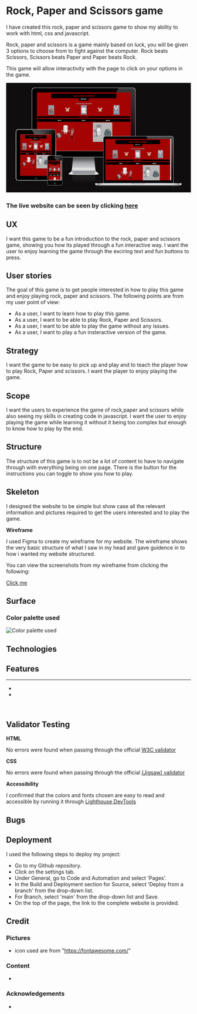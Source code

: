 # Rock, Paper and Scissors game

I have created this rock, paper and scissors game to show my ability to work with html, css and javascript.

Rock, paper and scissors is a game mainly based on luck, you will be given 3 options to choose from to fight against the computer. Rock beats Scissors, Scissors beats Paper and Paper beats Rock.

This game will allow interactivity with the page to click on your options in the game.

![Preview for the website on different screen sizes](assets/readme-assets/project-2-display.png)

### The live website can be seen by clicking [here](https://jordan-bungay.github.io/Project-2-Rock-Paper-Scissors/)

## UX

I want this game to be a fun introduction to the rock, paper and scissors game, showing you how its played through a fun interactive way. I want the user to enjoy learning the game through the exciring text and fun buttons to press.

## User stories

The goal of this game is to get people interested in how to play this game and enjoy playing rock, paper and scissors. The following points are from my user point of view:

* As a user, I want to learn how to play this game.
* As a user, I want to be able to play Rock, Paper and Scissors.
* As a user, I want to be able to play the game without any issues.
* As a user, I want to play a fun insteractive version of the game.

## Strategy

I want the game to be easy to pick up and play and to teach the player how to play Rock, Paper and scissors. I want the player to enjoy playing the game.

## Scope

I want the users to experience the game of rock,paper and scissors while also seeing my skills in creating code in javascript. I want the user to enjoy playing the game while learning it without it being too complex but enough to know how to play by the end.

## Structure

The structure of this game is to not be a lot of content to have to navigate through with everything being on one page. There is the button for the instructions you can toggle to show you how to play.

## Skeleton

I designed the website to be simple but show case all the relevant information and pictures required to get the users interested and to play the game.

**Wireframe**

I used Figma to create my wireframe for my website. The wireframe shows the very basic structure of what I saw in my head and gave guidence in to how i wanted my website structured.

You can view the screenshots from my wireframe from clicking the following:

[Click me](assets/readme-assets/Project-2-Wireframe.png)

## Surface



### Color palette used

![Color palette used]()

## Technologies



## Features

****

* 
* 
  
![]()

## Validator Testing

**HTML**
  
  No errors were found when passing through the official [W3C validator]()

**CSS**
  
  No errors were found when passing through the official [(Jigsaw) validator]()
  
**Accessibility**
  
  I confirmed that the colors and fonts chosen are easy to read and accessible by running it through [Lighthouse DevTools]()

## Bugs



## Deployment

I used the following steps to deploy my project:

* Go to my Github repository.
* Click on the settings tab.
* Under General, go to Code and Automation and select 'Pages'.
* In the Build and Deployment section for Source, select 'Deploy from a branch' from the drop-down list.
* For Branch, select 'main' from the drop-down list and Save.
* On the top of the page, the link to the complete website is provided.

## Credit

### Pictures

* icon used are from "https://fontawesome.com/"

### Content

* 

### Acknowledgements

* 
